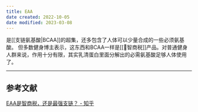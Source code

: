 ```yaml
---
title: EAA
date created: 2022-10-05
date modified: 2023-03-08
---
```


是[[支链氨基酸|BCAA]]的超集，还多包含了人体可以少量合成的一些必须氨基酸。
但多数健身博主表示，这东西和BCAA一样是[[🐤智商税]]产品。对普通健身人群来说，作用十分有限，其实乳清蛋白里面分解出的必需氨基酸足够人体使用了。

---

## 参考文献

[EAA是智商税，还是最强支链？ - 知乎](https://zhuanlan.zhihu.com/p/421270914)
